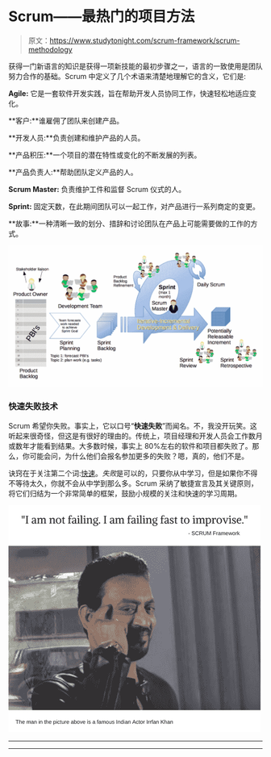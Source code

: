 # Scrum——最热门的项目方法

> 原文：<https://www.studytonight.com/scrum-framework/scrum-methodology>

获得一门新语言的知识是获得一项新技能的最初步骤之一，语言的一致使用是团队努力合作的基础。Scrum 中定义了几个术语来清楚地理解它的含义，它们是:

**Agile:** 它是一套软件开发实践，旨在帮助开发人员协同工作，快速轻松地适应变化。

**客户:**谁雇佣了团队来创建产品。

**开发人员:**负责创建和维护产品的人员。

**产品积压:**一个项目的潜在特性或变化的不断发展的列表。

**产品负责人:**帮助团队定义产品的人。

**Scrum Master:** 负责维护工件和监督 Scrum 仪式的人。

**Sprint:** 固定天数，在此期间团队可以一起工作，对产品进行一系列商定的变更。

**故事:**一种清晰一致的划分、措辞和讨论团队在产品上可能需要做的工作的方式。

![Scrum Methodology](img/a2d8d5fc6cd2b1fa3c84adef1ead094b.png)

### 快速失败技术

Scrum 希望你失败。事实上，它以口号“**快速失败**”而闻名。不，我没开玩笑。这听起来很奇怪，但这是有很好的理由的。传统上，项目经理和开发人员会工作数月或数年才能看到结果。大多数时候，事实上 80%左右的软件和项目都失败了。那么，你可能会问，为什么他们会报名参加更多的失败？嗯，真的，他们不是。

诀窍在于关注第二个词:<u>快速</u>。*失败*是可以的，只要你从中学习，但是如果你不得不等待太久，你就不会从中学到那么多。Scrum 采纳了敏捷宣言及其关键原则，将它们归结为一个非常简单的框架，鼓励小规模的关注和快速的学习周期。

![Fail Fast Approach in Scrum Framework](img/c9fe55139bb0ca887ea321e984a0376a.png)

* * *

* * *
